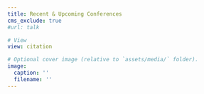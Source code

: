 ```yaml
---
title: Recent & Upcoming Conferences
cms_exclude: true
#url: talk

# View
view: citation

# Optional cover image (relative to `assets/media/` folder).
image:
  caption: ''
  filename: ''
---
```

